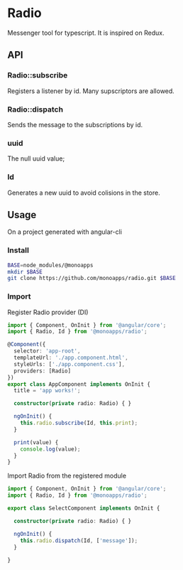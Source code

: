 # Radio

Messenger tool for typescript. It is inspired on Redux.

## API
### Radio::subscribe
Registers a listener by id. Many supscriptors are allowed.

### Radio::dispatch
Sends the message to the subscriptions by id.

### uuid
The null uuid value;
### Id 
Generates a new uuid to avoid colisions in the store.

## Usage
On a project generated with angular-cli
### Install

``````bash
BASE=node_modules/@monoapps
mkdir $BASE
git clone https://github.com/monoapps/radio.git $BASE
``````

### Import

Register Radio provider (DI)
``````ts
import { Component, OnInit } from '@angular/core';
import { Radio, Id } from '@monoapps/radio';

@Component({
  selector: 'app-root',
  templateUrl: './app.component.html',
  styleUrls: ['./app.component.css'],
  providers: [Radio]
})
export class AppComponent implements OnInit {
  title = 'app works!';

  constructor(private radio: Radio) { }

  ngOnInit() {
    this.radio.subscribe(Id, this.print);
  }

  print(value) {
    console.log(value);
  }
}
``````

Import Radio from the registered module
``````ts
import { Component, OnInit } from '@angular/core';
import { Radio, Id } from '@monoapps/radio';

export class SelectComponent implements OnInit {

  constructor(private radio: Radio) { }

  ngOnInit() {
    this.radio.dispatch(Id, ['message']);
  }
  
}
``````
